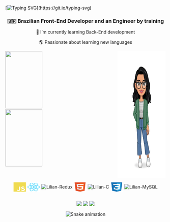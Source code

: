 [![Typing SVG](https://readme-typing-svg.herokuapp.com?font=Kalam&size=50&duration=4000&color=2114BD&background=D1FF2000&vCenter=true&width=600&height=60&lines=Hey!+I'm+Lily!+%F0%9F%A7%99%F0%9F%8F%BC%E2%80%8D%E2%99%80%EF%B8%8F;Welcome+to+my+profile!)](https://git.io/typing-svg)

<h3 align="center">🇧🇷 Brazilian Front-End Developer and an Engineer by training</h3>

<p align="center"> 🌱 I’m currently learning Back-End development</p>
<p align="center"> 🌎 Passionate about learning new languages</p>

<img align="right" alt="Lilian-avatar" height="400em" width="30%" src="https://github.com/Lilian-Azevedo/Lilian-Azevedo/blob/main/.github/lilianAvatarToon.jpeg">

<div align="left>
  <a href="https://github.com/Lilian-Azevedo">
  <img height="180em" width="48%" src="https://github-readme-stats.vercel.app/api?username=Lilian-Azevedo&show_icons=true&theme=radical&include_all_commits=true&count_private=true"/>
  <img height="180em" width="48%" src="https://github-readme-stats.vercel.app/api/top-langs/?username=Lilian-Azevedo&layout=compact&langs_count=7&theme=radical"/>
</div>
  
 ##
 
  <div style="display: inline_block" align="center"><br>
  <img align="center" alt="Lilian-Js" height="30" width="40" src="https://raw.githubusercontent.com/devicons/devicon/master/icons/javascript/javascript-plain.svg">
  <img align="center" alt="Lilian-React" height="30" width="40" src="https://raw.githubusercontent.com/devicons/devicon/master/icons/react/react-original.svg">
    <img align="center" alt="Lilian-Redux" height="30" width="40" src="https://cdn.jsdelivr.net/gh/devicons/devicon/icons/redux/redux-original.svg">
  <img align="center" alt="Lilian-HTML" height="30" width="40" src="https://raw.githubusercontent.com/devicons/devicon/master/icons/html5/html5-original.svg">
  <img align="center" alt="Lilian-C" height="30" width="40" src="https://cdn.jsdelivr.net/gh/devicons/devicon/icons/c/c-original.svg">
  <img align="center" alt="Lilian-CSS" height="30" width="40" src="https://raw.githubusercontent.com/devicons/devicon/master/icons/css3/css3-original.svg">
  <img align="center" alt="Lilian-MySQL" height="30" width="40" src="https://cdn.jsdelivr.net/gh/devicons/devicon/icons/mysql/mysql-original.svg" />
  
</div>
  
  ##
  
  <div align="center"> 
  <a href="https://www.instagram.com/lilian_azvdo/" target="_blank"><img src="https://img.shields.io/badge/-Instagram-%23E4405F?style=for-the-badge&logo=instagram&logoColor=white" target="_blank"></a>
  <a href = "mailto:lilian.azevedo0905@gmail.com"><img src="https://img.shields.io/badge/-Gmail-%23333?style=for-the-badge&logo=gmail&logoColor=white" target="_blank"></a>
  <a href="https://www.linkedin.com/in/lilian-azevedo/" target="_blank"><img src="https://img.shields.io/badge/-LinkedIn-%230077B5?style=for-the-badge&logo=linkedin&logoColor=white" target="_blank"></a> 

  ![Snake animation](https://github.com/Lilian-Azevedo/Lilian-Azevedo/blob/output/github-contribution-grid-snake.svg)
 
</div>
